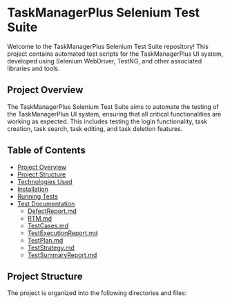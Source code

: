 # TaskManagerPlus Selenium Test Suite

Welcome to the TaskManagerPlus Selenium Test Suite repository! This project contains automated test scripts for the TaskManagerPlus UI system, developed using Selenium WebDriver, TestNG, and other associated libraries and tools.

## Project Overview

The TaskManagerPlus Selenium Test Suite aims to automate the testing of the TaskManagerPlus UI system, ensuring that all critical functionalities are working as expected. This includes testing the login functionality, task creation, task search, task editing, and task deletion features.

## Table of Contents

- [Project Overview](#project-overview)
- [Project Structure](#project-structure)
- [Technologies Used](#technologies-used)
- [Installation](#installation)
- [Running Tests](#running-tests)
- [Test Documentation](#test-documentation)
  - [DefectReport.md](DefectReport.md)
  - [RTM.md](docs/RTM.md)
  - [TestCases.md](docs/TestCases.md)
  - [TestExecutionReport.md](docs/TestExecutionReport.md)
  - [TestPlan.md](docs/TestPlan.md)
  - [TestStrategy.md](docs/TestStrategy.md)
  - [TestSummaryReport.md](docs/TestSummaryReport.md)


## Project Structure

The project is organized into the following directories and files:

